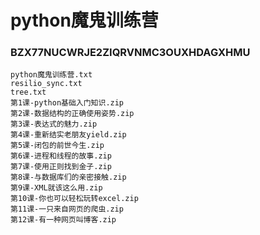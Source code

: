 # python魔鬼训练营

### BZX77NUCWRJE2ZIQRVNMC3OUXHDAGXHMU

    python魔鬼训练营.txt
    resilio_sync.txt
    tree.txt
    第1课-python基础入门知识.zip
    第2课-数据结构的正确使用姿势.zip
    第3课-表达式的魅力.zip
    第4课-重新结实老朋友yield.zip
    第5课-闭包的前世今生.zip
    第6课-进程和线程的故事.zip
    第7课-使用正则找到金子.zip
    第8课-与数据库们的亲密接触.zip
    第9课-XML就该这么用.zip
    第10课-你也可以轻松玩转excel.zip
    第11课-一只来自网页的爬虫.zip
    第12课-有一种网页叫博客.zip